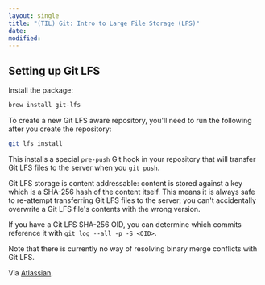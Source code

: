 ```yaml
---
layout: single
title: "(TIL) Git: Intro to Large File Storage (LFS)"
date:
modified:
---
```


## Setting up Git LFS

Install the package:

```bash
brew install git-lfs
```

To create a new Git LFS aware repository, you'll need to run the following after you create the repository:

```bash
git lfs install
```

This installs a special `pre-push` Git hook in your repository that will transfer Git LFS files to the server when you
`git push`.

Git LFS storage is content addressable:
content is stored against a key which is a SHA-256 hash of the content itself.
This means it is always safe to re-attempt transferring Git LFS files to the server;
you can't accidentally overwrite a Git LFS file's contents with the wrong version.

If you have a Git LFS SHA-256 OID,
you can determine which commits reference it with `git log --all -p -S <OID>`.

Note that there is currently no way of resolving binary merge conflicts with Git LFS.

Via [Atlassian](https://www.atlassian.com/git/tutorials/git-lfs).
